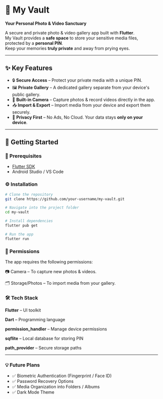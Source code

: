 # 🔐 My Vault  
**Your Personal Photo & Video Sanctuary**  

A secure and private photo & video gallery app built with **Flutter**.  
My Vault provides a **safe space** to store your sensitive media files, protected by a **personal PIN**.  
Keep your memories **truly private** and away from prying eyes.  

---

## ✨ Key Features  
- 🔒 **Secure Access** – Protect your private media with a unique PIN.  
- 🖼️ **Private Gallery** – A dedicated gallery separate from your device's public gallery.  
- 📸 **Built-in Camera** – Capture photos & record videos directly in the app.  
- 📥 **Import & Export** – Import media from your device and export them securely.  
- 🚫 **Privacy First** – No Ads, No Cloud. Your data stays **only on your device**.  

---

## 🚀 Getting Started  

### 📌 Prerequisites  
- [Flutter SDK](https://flutter.dev/docs/get-started/install)  
- Android Studio / VS Code  

### ⚙️ Installation  

```bash
# Clone the repository
git clone https://github.com/your-username/my-vault.git

# Navigate into the project folder
cd my-vault

# Install dependencies
flutter pub get

# Run the app
flutter run
```

### 📱 Permissions

The app requires the following permissions:

📷 Camera – To capture new photos & videos.

🗂️ Storage/Photos – To import media from your gallery.


### 🛠️ Tech Stack

**Flutter** – UI toolkit

**Dart** – Programming language

**permission_handler** – Manage device permissions

**sqflite** – Local database for storing PIN

**path_provider** – Secure storage paths

---

### 💡 Future Plans

- ✅ Biometric Authentication (Fingerprint / Face ID)
- ✅ Password Recovery Options
- ✅ Media Organization into Folders / Albums
- ✅ Dark Mode Theme
